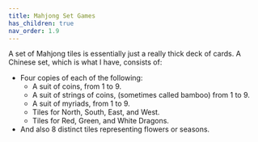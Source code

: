 ```yaml
---
title: Mahjong Set Games
has_children: true
nav_order: 1.9
---
```



A set of Mahjong tiles is essentially just a really thick deck of cards. A Chinese set, which is what I have, consists of:

- Four copies of each of the following:
  - A suit of coins, from 1 to 9.
  - A suit of strings of coins, (sometimes called bamboo) from 1 to 9.
  - A suit of myriads, from 1 to 9.
  - Tiles for North, South, East, and West.
  - Tiles for Red, Green, and White Dragons.
- And also 8 distinct tiles representing flowers or seasons.

